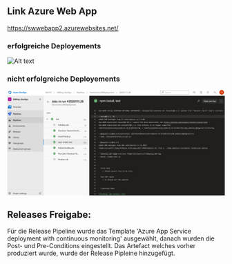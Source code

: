 

## Link Azure Web App

https://swwebapp2.azurewebsites.net/

### erfolgreiche Deployements
![Alt text](Test_Run.PNG )


### nicht erfolgreiche Deployements

![Screenshot](Screenshoots/Test_Run.PNG)

## Releases Freigabe:
Für die Release Pipeline wurde das Template 'Azure App Service deployment with continuous monitoring' ausgewählt, danach wurden die Post- und Pre-Conditions eingestellt.
Das Artefact welches vorher produziert wurde, wurde der Release Pipleine hinzugefügt.

